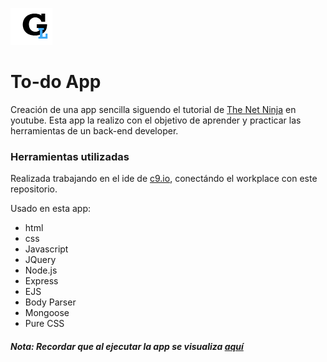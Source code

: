 ![Mi Logo](https://github.com/gabolopez90/gabolopez90.github.io/blob/master/img/GL.ico)

# To-do App

Creación de una app sencilla siguendo el tutorial de [The Net Ninja](https://www.youtube.com/channel/UCW5YeuERMmlnqo4oq8vwUpg) en youtube. 
Esta app la realizo con el objetivo de aprender y practicar las herramientas de un back-end developer.

### Herramientas utilizadas

Realizada trabajando en el ide de [c9.io](https://c9.io), conectándo el workplace con este repositorio. 

 Usado en esta app:
  * html
  * css
  * Javascript
  * JQuery
  * Node.js
  * Express
  * EJS
  * Body Parser
  * Mongoose
  * Pure CSS

##### Nota: Recordar que al ejecutar la app se visualiza [aquí](https://to-do-app-gabolopez90.c9users.io/todo)
